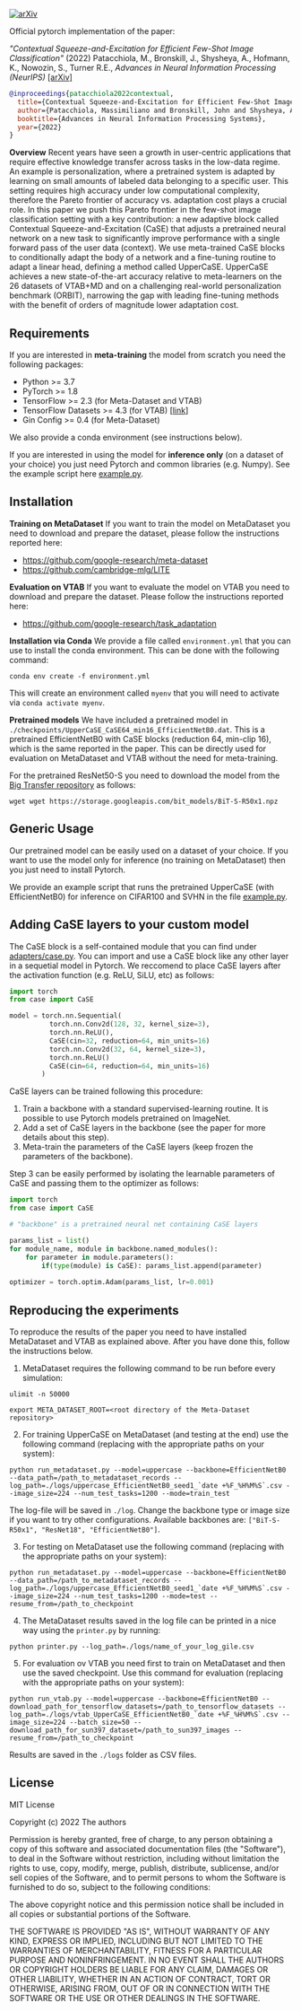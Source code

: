 [![arXiv](https://img.shields.io/badge/arXiv-2206.09843-b31b1b.svg)](https://arxiv.org/abs/2206.09843)

Official pytorch implementation of the paper:

*"Contextual Squeeze-and-Excitation for Efficient Few-Shot Image Classification"* (2022) Patacchiola, M., Bronskill, J., Shysheya, A., Hofmann, K., Nowozin, S., Turner R.E., *Advances in Neural Information Processing (NeurIPS)* [[arXiv]](https://arxiv.org/abs/2206.09843)


```bibtex
@inproceedings{patacchiola2022contextual,
  title={Contextual Squeeze-and-Excitation for Efficient Few-Shot Image Classification},
  author={Patacchiola, Massimiliano and Bronskill, John and Shysheya, Aliaksandra and Hofmann, Katja and Nowozin, Sebastian and Turner, Richard E},
  booktitle={Advances in Neural Information Processing Systems},
  year={2022}
}
```

**Overview** Recent years have seen a growth in user-centric applications that require effective knowledge transfer across tasks in the low-data regime. An example is personalization, where a pretrained system is adapted by learning on small amounts of labeled data belonging to a specific user. This setting requires high accuracy under low computational complexity, therefore the Pareto frontier of accuracy vs. adaptation cost plays a crucial role. In this paper we push this Pareto frontier in the few-shot image classification setting with a key contribution: a new adaptive block called Contextual Squeeze-and-Excitation (CaSE) that adjusts a pretrained neural network on a new task to significantly improve performance with a single forward pass of the user data (context). We use meta-trained CaSE blocks to conditionally adapt the body of a network and a fine-tuning routine to adapt a linear head, defining a method called UpperCaSE. UpperCaSE achieves a new state-of-the-art accuracy relative to meta-learners on the 26 datasets of VTAB+MD and on a challenging real-world personalization benchmark (ORBIT), narrowing the gap with leading fine-tuning methods with the benefit of orders of magnitude lower adaptation cost.


Requirements
------------

If you are interested in **meta-training** the model from scratch you need the following packages:

- Python >= 3.7
- PyTorch >= 1.8
- TensorFlow >= 2.3 (for Meta-Dataset and VTAB)
- TensorFlow Datasets >= 4.3 (for VTAB) [[link](https://www.tensorflow.org/datasets)]
- Gin Config >= 0.4 (for Meta-Dataset)

We also provide a conda environment (see instructions below).

If you are interested in using the model for **inference only** (on a dataset of your choice) you just need Pytorch and common libraries (e.g. Numpy). See the example script here [example.py](./example.py).


Installation
-------------

**Training on MetaDataset** If you want to train the model on MetaDataset you need to download and prepare the dataset, please follow the instructions reported here:

- https://github.com/google-research/meta-dataset
- https://github.com/cambridge-mlg/LITE

**Evaluation on VTAB** If you want to evaluate the model on VTAB you need to download and prepare the dataset. Please follow the instructions reported here:

- https://github.com/google-research/task_adaptation

**Installation via Conda** We provide a file called `environment.yml` that you can use to install the conda environment. This can be done with the following command:

```
conda env create -f environment.yml
```

This will create an environment called `myenv` that you will need to activate via `conda activate myenv`.

**Pretrained models** We have included a pretrained model in `./checkpoints/UpperCaSE_CaSE64_min16_EfficientNetB0.dat`. This is a pretrained EfficientNetB0 with CaSE blocks (reduction 64, min-clip 16), which is the same reported in the paper. This can be directly used for evaluation on MetaDataset and VTAB without the need for meta-training.

For the pretrained ResNet50-S you need to download the model from the [Big Transfer repository](https://github.com/google-research/big_transfer) as follows:

```
wget wget https://storage.googleapis.com/bit_models/BiT-S-R50x1.npz
```


Generic Usage
-------------

Our pretrained model can be easily used on a dataset of your choice. If you want to use the model only for inference (no training on MetaDataset) then you just need to install Pytorch.

We provide an example script that runs the pretrained UpperCaSE (with EfficientNetB0) for inference on CIFAR100 and SVHN in the file [example.py](./example.py).


Adding CaSE layers to your custom model
----------------------------------------

The CaSE block is a self-contained module that you can find under [adapters/case.py](./adapters/case.py). You can import and use a CaSE block like any other layer in a sequetial model in Pytorch. We reccomend to place CaSE layers after the activation function (e.g. ReLU, SiLU, etc) as follows:

```python
import torch
from case import CaSE

model = torch.nn.Sequential(
          torch.nn.Conv2d(128, 32, kernel_size=3),
          torch.nn.ReLU(),
          CaSE(cin=32, reduction=64, min_units=16)
          torch.nn.Conv2d(32, 64, kernel_size=3),
          torch.nn.ReLU()
          CaSE(cin=64, reduction=64, min_units=16)
        )
```

CaSE layers can be trained following this procedure:

1. Train a backbone with a standard supervised-learning routine. It is possible to use Pytorch models pretrained on ImageNet.
2. Add a set of CaSE layers in the backbone (see the paper for more details about this step).
3. Meta-train the parameters of the CaSE layers (keep frozen the parameters of the backbone).

Step 3 can be easily performed by isolating the learnable parameters of CaSE and passing them to the optimizer as follows:

```python
import torch
from case import CaSE

# "backbone" is a pretrained neural net containing CaSE layers

params_list = list()
for module_name, module in backbone.named_modules():
    for parameter in module.parameters():
        if(type(module) is CaSE): params_list.append(parameter)
        
optimizer = torch.optim.Adam(params_list, lr=0.001)
```


Reproducing the experiments
---------------------------

To reproduce the results of the paper you need to have installed MetaDataset and VTAB as explained above. After you have done this, follow the instructions below.

1. MetaDataset requires the following command to be run before every simulation:

```
ulimit -n 50000
```

```
export META_DATASET_ROOT=<root directory of the Meta-Dataset repository>
```

2. For training UpperCaSE on MetaDataset (and testing at the end) use the following command (replacing with the appropriate paths on your system):

```
python run_metadataset.py --model=uppercase --backbone=EfficientNetB0 --data_path=/path_to_metadataset_records --log_path=./logs/uppercase_EfficientNetB0_seed1_`date +%F_%H%M%S`.csv --image_size=224 --num_test_tasks=1200 --mode=train_test
```

The log-file will be saved in `./log`. Change the backbone type or image size if you want to try other configurations. Available backbones are: `["BiT-S-R50x1", "ResNet18", "EfficientNetB0"]`.

3. For testing on MetaDataset use the following command (replacing with the appropriate paths on your system):

```
python run_metadataset.py --model=uppercase --backbone=EfficientNetB0 --data_path=/path_to_metadataset_records --log_path=./logs/uppercase_EfficientNetB0_seed1_`date +%F_%H%M%S`.csv --image_size=224 --num_test_tasks=1200 --mode=test --resume_from=/path_to_checkpoint
```

4. The MetaDataset results saved in the log file can be printed in a nice way using the `printer.py` by running: 

```
python printer.py --log_path=./logs/name_of_your_log_gile.csv
```

5. For evaluation ov VTAB you need first to train on MetaDataset and then use the saved checkpoint. Use this command for evaluation (replacing with the appropriate paths on your system):

```
python run_vtab.py --model=uppercase --backbone=EfficientNetB0 --download_path_for_tensorflow_datasets=/path_to_tensorflow_datasets --log_path=./logs/vtab_UpperCaSE_EfficientNetB0_`date +%F_%H%M%S`.csv --image_size=224 --batch_size=50 --download_path_for_sun397_dataset=/path_to_sun397_images --resume_from=/path_to_checkpoint
```

Results are saved in the `./logs` folder as CSV files.

License
-------

MIT License

Copyright (c) 2022 The authors

Permission is hereby granted, free of charge, to any person obtaining a copy of this software and associated documentation files (the "Software"), to deal in the Software without restriction, including without limitation the rights to use, copy, modify, merge, publish, distribute, sublicense, and/or sell copies of the Software, and to permit persons to whom the Software is furnished to do so, subject to the following conditions:

The above copyright notice and this permission notice shall be included in all copies or substantial portions of the Software.

THE SOFTWARE IS PROVIDED "AS IS", WITHOUT WARRANTY OF ANY KIND, EXPRESS OR IMPLIED, INCLUDING BUT NOT LIMITED TO THE WARRANTIES OF MERCHANTABILITY, FITNESS FOR A PARTICULAR PURPOSE AND NONINFRINGEMENT. IN NO EVENT SHALL THE AUTHORS OR COPYRIGHT HOLDERS BE LIABLE FOR ANY CLAIM, DAMAGES OR OTHER LIABILITY, WHETHER IN AN ACTION OF CONTRACT, TORT OR OTHERWISE, ARISING FROM, OUT OF OR IN CONNECTION WITH THE SOFTWARE OR THE USE OR OTHER DEALINGS IN THE SOFTWARE.

